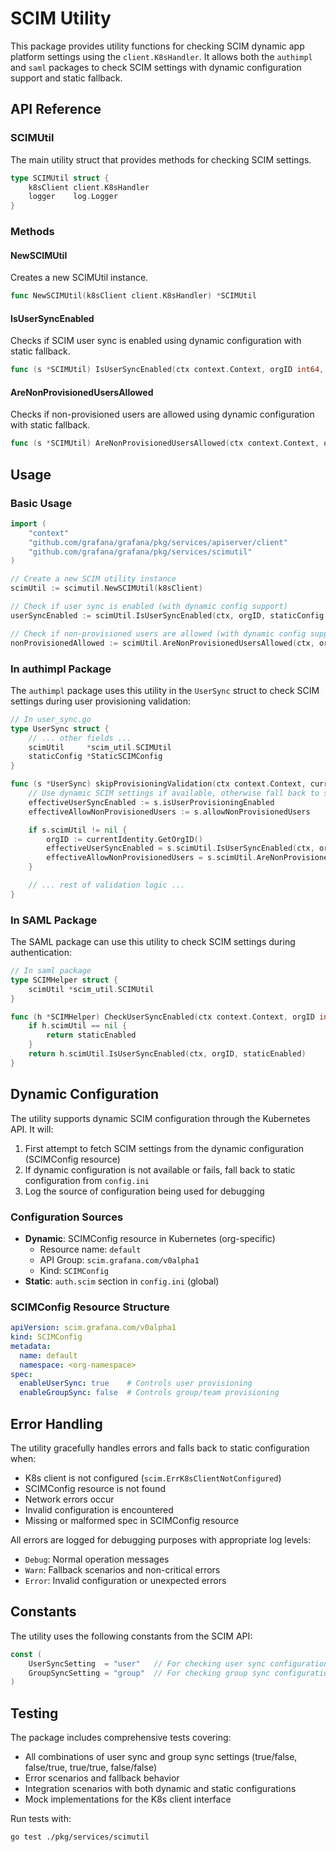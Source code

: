 # SCIM Utility

This package provides utility functions for checking SCIM dynamic app platform settings using the `client.K8sHandler`. It allows both the `authimpl` and `saml` packages to check SCIM settings with dynamic configuration support and static fallback.

## API Reference

### SCIMUtil

The main utility struct that provides methods for checking SCIM settings.

```go
type SCIMUtil struct {
    k8sClient client.K8sHandler
    logger    log.Logger
}
```

### Methods

#### NewSCIMUtil
Creates a new SCIMUtil instance.

```go
func NewSCIMUtil(k8sClient client.K8sHandler) *SCIMUtil
```

#### IsUserSyncEnabled
Checks if SCIM user sync is enabled using dynamic configuration with static fallback.

```go
func (s *SCIMUtil) IsUserSyncEnabled(ctx context.Context, orgID int64, staticEnabled bool) bool
```

#### AreNonProvisionedUsersAllowed
Checks if non-provisioned users are allowed using dynamic configuration with static fallback.

```go
func (s *SCIMUtil) AreNonProvisionedUsersAllowed(ctx context.Context, orgID int64, staticAllowed bool) bool
```

## Usage

### Basic Usage

```go
import (
    "context"
    "github.com/grafana/grafana/pkg/services/apiserver/client"
    "github.com/grafana/grafana/pkg/services/scimutil"
)

// Create a new SCIM utility instance
scimUtil := scimutil.NewSCIMUtil(k8sClient)

// Check if user sync is enabled (with dynamic config support)
userSyncEnabled := scimUtil.IsUserSyncEnabled(ctx, orgID, staticConfig.IsUserProvisioningEnabled)

// Check if non-provisioned users are allowed (with dynamic config support)
nonProvisionedAllowed := scimUtil.AreNonProvisionedUsersAllowed(ctx, orgID, staticConfig.AllowNonProvisionedUsers)
```

### In authimpl Package

The `authimpl` package uses this utility in the `UserSync` struct to check SCIM settings during user provisioning validation:

```go
// In user_sync.go
type UserSync struct {
    // ... other fields ...
    scimUtil     *scim_util.SCIMUtil
    staticConfig *StaticSCIMConfig
}

func (s *UserSync) skipProvisioningValidation(ctx context.Context, currentIdentity *authn.Identity) bool {
    // Use dynamic SCIM settings if available, otherwise fall back to static config
    effectiveUserSyncEnabled := s.isUserProvisioningEnabled
    effectiveAllowNonProvisionedUsers := s.allowNonProvisionedUsers

    if s.scimUtil != nil {
        orgID := currentIdentity.GetOrgID()
        effectiveUserSyncEnabled = s.scimUtil.IsUserSyncEnabled(ctx, orgID, s.staticConfig.IsUserProvisioningEnabled)
        effectiveAllowNonProvisionedUsers = s.scimUtil.AreNonProvisionedUsersAllowed(ctx, orgID, s.staticConfig.AllowNonProvisionedUsers)
    }

    // ... rest of validation logic ...
}
```

### In SAML Package

The SAML package can use this utility to check SCIM settings during authentication:

```go
// In saml package
type SCIMHelper struct {
    scimUtil *scim_util.SCIMUtil
}

func (h *SCIMHelper) CheckUserSyncEnabled(ctx context.Context, orgID int64, staticEnabled bool) bool {
    if h.scimUtil == nil {
        return staticEnabled
    }
    return h.scimUtil.IsUserSyncEnabled(ctx, orgID, staticEnabled)
}
```

## Dynamic Configuration

The utility supports dynamic SCIM configuration through the Kubernetes API. It will:

1. First attempt to fetch SCIM settings from the dynamic configuration (SCIMConfig resource)
2. If dynamic configuration is not available or fails, fall back to static configuration from `config.ini`
3. Log the source of configuration being used for debugging

### Configuration Sources

- **Dynamic**: SCIMConfig resource in Kubernetes (org-specific)
  - Resource name: `default`
  - API Group: `scim.grafana.com/v0alpha1`
  - Kind: `SCIMConfig`
- **Static**: `auth.scim` section in `config.ini` (global)

### SCIMConfig Resource Structure

```yaml
apiVersion: scim.grafana.com/v0alpha1
kind: SCIMConfig
metadata:
  name: default
  namespace: <org-namespace>
spec:
  enableUserSync: true    # Controls user provisioning
  enableGroupSync: false  # Controls group/team provisioning
```

## Error Handling

The utility gracefully handles errors and falls back to static configuration when:
- K8s client is not configured (`scim.ErrK8sClientNotConfigured`)
- SCIMConfig resource is not found
- Network errors occur
- Invalid configuration is encountered
- Missing or malformed spec in SCIMConfig resource

All errors are logged for debugging purposes with appropriate log levels:
- `Debug`: Normal operation messages
- `Warn`: Fallback scenarios and non-critical errors
- `Error`: Invalid configuration or unexpected errors

## Constants

The utility uses the following constants from the SCIM API:

```go
const (
    UserSyncSetting  = "user"   // For checking user sync configuration
    GroupSyncSetting = "group"  // For checking group sync configuration
)
```

## Testing

The package includes comprehensive tests covering:
- All combinations of user sync and group sync settings (true/false, false/true, true/true, false/false)
- Error scenarios and fallback behavior
- Integration scenarios with both dynamic and static configurations
- Mock implementations for the K8s client interface

Run tests with:
```bash
go test ./pkg/services/scimutil
``` 